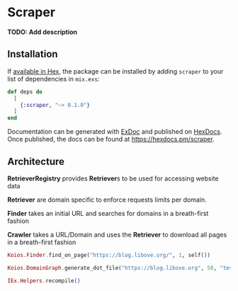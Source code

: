 # Scraper

**TODO: Add description**

## Installation

If [available in Hex](https://hex.pm/docs/publish), the package can be installed
by adding `scraper` to your list of dependencies in `mix.exs`:

```elixir
def deps do
  [
    {:scraper, "~> 0.1.0"}
  ]
end
```

Documentation can be generated with [ExDoc](https://github.com/elixir-lang/ex_doc)
and published on [HexDocs](https://hexdocs.pm). Once published, the docs can
be found at <https://hexdocs.pm/scraper>.


## Architecture

**RetrieverRegistry** provides **Retriever**s to be used for accessing website data

**Retriever** are domain specific to enforce requests limits per domain.

**Finder** takes an initial URL and searches for domains in a breath-first fashion

**Crawler** takes a URL/Domain and uses the **Retriever** to download all pages in a breath-first fashion


```elixir
Koios.Finder.find_on_page("https://blog.libove.org/", 1, self())

Koios.DomainGraph.generate_dot_file("https://blog.libove.org", 50, "test.dot")

IEx.Helpers.recompile()
```